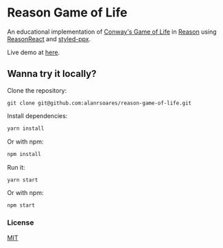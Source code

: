 # Reason Game of Life

An educational implementation of [Conway's Game of Life](https://en.wikipedia.org/wiki/Conway%27s_Game_of_Life) in [Reason](https://reasonml.github.io/) using [ReasonReact](https://reasonml.github.io/reason-react/) and [styled-ppx](https://github.com/davesnx/styled-ppx).

Live demo at [here](https://alanrsoares.github.io/reason-game-of-life).

## Wanna try it locally?

Clone the repository:

```
git clone git@github.com:alanrsoares/reason-game-of-life.git
```

Install dependencies:

```bash
yarn install
```

Or with npm:

```bash
npm install
```

Run it:

```
yarn start
```

Or with npm:

```bash
npm start
```

### License

[MIT](/LICENSE)
